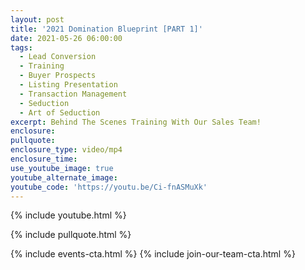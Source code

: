 ```yaml
---
layout: post
title: '2021 Domination Blueprint [PART 1]'
date: 2021-05-26 06:00:00
tags:
  - Lead Conversion
  - Training
  - Buyer Prospects
  - Listing Presentation
  - Transaction Management
  - Seduction
  - Art of Seduction
excerpt: Behind The Scenes Training With Our Sales Team!
enclosure:
pullquote:
enclosure_type: video/mp4
enclosure_time:
use_youtube_image: true
youtube_alternate_image:
youtube_code: 'https://youtu.be/Ci-fnASMuXk'
---
```

{% include youtube.html %}

{% include pullquote.html %}

{% include events-cta.html %} {% include join-our-team-cta.html %}
